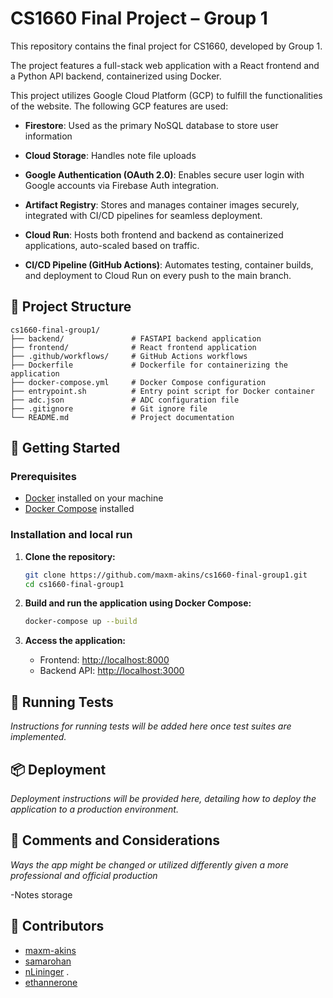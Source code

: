 # CS1660 Final Project – Group 1

This repository contains the final project for CS1660, developed by Group 1.

The project features a full-stack web application with a React frontend and a Python API backend, containerized using Docker.

This project utilizes Google Cloud Platform (GCP) to fulfill the functionalities of the website. The following GCP features are used:

- **Firestore**: Used as the primary NoSQL database to store user information

- **Cloud Storage**: Handles note file uploads

- **Google Authentication (OAuth 2.0)**: Enables secure user login with Google accounts via Firebase Auth integration.

- **Artifact Registry**: Stores and manages container images securely, integrated with CI/CD pipelines for seamless deployment.

- **Cloud Run**: Hosts both frontend and backend as containerized applications, auto-scaled based on traffic.

- **CI/CD Pipeline (GitHub Actions)**: Automates testing, container builds, and deployment to Cloud Run on every push to the main branch.

## 📁 Project Structure

```
cs1660-final-group1/
├── backend/               # FASTAPI backend application
├── frontend/              # React frontend application
├── .github/workflows/     # GitHub Actions workflows
├── Dockerfile             # Dockerfile for containerizing the application
├── docker-compose.yml     # Docker Compose configuration
├── entrypoint.sh          # Entry point script for Docker container
├── adc.json               # ADC configuration file
├── .gitignore             # Git ignore file
└── README.md              # Project documentation
```

## 🚀 Getting Started

### Prerequisites

- [Docker](https://www.docker.com/) installed on your machine
- [Docker Compose](https://docs.docker.com/compose/) installed

### Installation and local run

1. **Clone the repository:**

   ```bash
   git clone https://github.com/maxm-akins/cs1660-final-group1.git
   cd cs1660-final-group1
   ```

2. **Build and run the application using Docker Compose:**

   ```bash
   docker-compose up --build
   ```

3. **Access the application:**

   - Frontend: [http://localhost:8000](http://localhost:8000)
   - Backend API: [http://localhost:3000](http://localhost:3000)

## 🧪 Running Tests

_Instructions for running tests will be added here once test suites are implemented._

## 📦 Deployment

_Deployment instructions will be provided here, detailing how to deploy the application to a production environment._

## 🤔 Comments and Considerations

_Ways the app might be changed or utilized differently given a more professional and official production_

-Notes storage

## 👥 Contributors

- [maxm-akins](https://github.com/maxm-akins)
- [samarohan](https://github.com/samarohan)
- [nLininger](https://github.com/nLininger) .
- [ethannerone](https://github.com/ethannerone)
